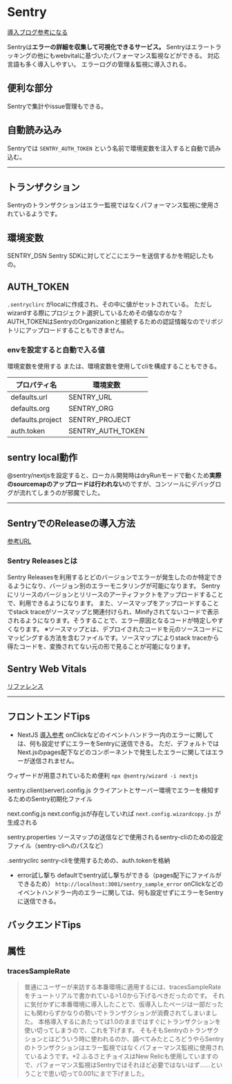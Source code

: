 # Sentry

[導入ブログ参考になる](https://tech.trustbank.co.jp/entry/2022/03/01/090021)

Sentryは**エラーの詳細を収集して可視化できるサービス。**
Sentryはエラートラッキングの他にもwebvitalに基づいたパフォーマンス監視などができる。
対応言語も多く導入しやすい。
エラーログの管理＆監視に導入される。

## 便利な部分

Sentryで集計やissue管理もできる。

## 自動読み込み

Sentryでは `SENTRY_AUTH_TOKEN` という名前で環境変数を注入すると自動で読み込む。

---

## トランザクション

Sentryのトランザクションはエラー監視ではなくパフォーマンス監視に使用されているようです。

## 環境変数

SENTRY_DSN
Sentry SDKに対してどこにエラーを送信するかを明記したもの。

## AUTH_TOKEN

`.sentryclirc` がlocalに作成され、その中に値がセットされている。
ただしwizardする際にプロジェクト選択しているためその値なのかな？
AUTH_TOKENはSentryのOrganizationと接続するための認証情報なのでリポジトリにアップロードすることもできません。

### envを設定すると自動で入る値

環境変数を使用する
または、環境変数を使用してcliを構成することもできる。

| プロパティ名       | 環境変数           |
| ---------------- | ----------------- |
| defaults.url     | SENTRY_URL        |
| defaults.org     | SENTRY_ORG        |
| defaults.project | SENTRY_PROJECT    |
| auth.token       | SENTRY_AUTH_TOKEN |

## sentry local動作

@sentry/nextjsを設定すると、ローカル開発時はdryRunモードで動くため**実際のsourcemapのアップロードは行われない**のですが、コンソールにデバッグログが流れてしまうのが邪魔でした。

---

## SentryでのReleaseの導入方法

[参考URL](https://qiita.com/scent_y/items/626df631b0537bd5e915)

### Sentry Releasesとは

Sentry Releasesを利用するとどのバージョンでエラーが発生したのか特定できるようになり、バージョン別のエラーモニタリングが可能になります。
Sentryにリリースのバージョンとリリースのアーティファクトをアップロードすることで、利用できるようになります。
また、ソースマップをアップロードすることでstack traceがソースマップと関連付けられ、Minifyされてないコードで表示されるようになります。そうすることで、エラー原因となるコードが特定しやすくなります。
※ソースマップとは、デプロイされたコードを元のソースコードにマッピングする方法を含むファイルです。ソースマップによりstack traceから得たコードを、変換されてない元の形で見ることが可能になります。

## Sentry Web Vitals

[リファレンス](https://docs.sentry.io/product/performance/web-vitals/)

---

## フロントエンドTips

- NextJS
[導入参考](https://note.com/tabelog_frontend/n/n7f6822ae0c0d)
onClickなどのイベントハンドラー内のエラーに関しては、何も設定せずにエラーをSentryに送信できる。
ただ、デフォルトではNext.jsのpages配下などのコンポーネントで発生したエラーに関してはエラーが送信されません。

ウィザードが用意されているため便利
`npx @sentry/wizard -i nextjs`

sentry.client(server).config.js
クライアントとサーバー環境でエラーを検知するためのSentry初期化ファイル

next.config.js
next.config.jsが存在していれば `next.config.wizardcopy.js` が生成される

sentry.properties
ソースマップの送信などで使用されるsentry-cliのための設定ファイル（sentry-cliへのパスなど）

.sentryclirc
sentry-cliを使用するための、auth.tokenを格納

- error試し撃ち
defaultでsentry試し撃ちができる（pages配下にファイルができるため）
`http://localhost:3001/sentry_sample_error`
onClickなどのイベントハンドラー内のエラーに関しては、何も設定せずにエラーをSentryに送信できる。

## バックエンドTips

<!-- # Sentry
# # Sentryを有効にする場合、dsnを指定する
SENTRY_DSN=https://7ce32ef9557d41779b66758d04a16078@o423721.ingest.sentry.io/5432159
# # ORGANIZATION > General Settings > Organization Settings > GENERAL > Organization Slug
SENTRY_ORG=anycolor-inc
# # Project Settings > PROJECT DETAILS > Name
SENTRY_PROJECT=cfc-frontend-stg
# # ローカルの環境で検証する場合のみ、Settings > Account > API > Auth Tokens で生成したtokenを利用可能
SENTRY_AUTH_TOKEN=5b8fd34af8d54e50bf0fa1febe5fec16db0e6feed44c4fa4a2a700d5eedb36d1 -->

## 属性

### tracesSampleRate

>普通にユーザーが来訪する本番環境に適用するには、tracesSampleRateをチュートリアルで書かれている>1.0から下げるべきだったのです。
>それに気付かずに本番環境に導入したことで、仮導入したページは一部だったにも関わらずかなりの勢いでトランザクションが消費されてしまいました。
>本格導入するにあたっては1.0のままではすぐにトランザクションを使い切ってしまうので、これを下げます。
>そもそもSentryのトランザクションとはどういう時に使われるのか、調べてみたところどうやらSentryのトランザクションはエラー監視ではなくパフォーマンス監視に使用されているようです。*2
>ふるさとチョイスはNew Relicも使用していますので、パフォーマンス監視はSentryではそれほど必要ではないはず……ということで思い切って0.001にまで下げました。
